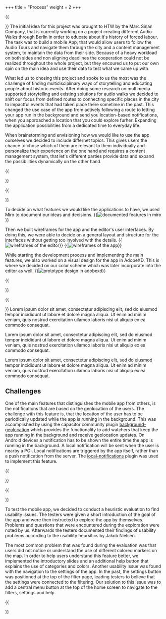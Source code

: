 +++
title = "Process"
weight = 2
+++



{{<section title="Idea">}}
The initial idea for this project was brought to HTW by the Marc Sinan Company, that is currently working on a project creating different Audio Walks through Berlin in order to educate about it's history of forced labour. The task was to build a mobile App, that would allow users to follow the Audio Tours and navigate them through the city and a content management system, to maintain the data from their side. 
Because of a heavy workload on both sides and non aligning deadlines the cooperation could not be realized throughout the whole project, but they encoured us to put our own spin on the main idea and use their data to test what we came up with.

What led us to chosing this project and spoke to us the most was the challenge of finding multidisciplinary ways of storytelling and educating people about historic events. 
After doing some research on multimedia supported storytelling and existing solutions for audio walks we decided to shift our focus from defined routes to connecting specific places in the city to impactful events that had taken place there sometime in the past. 
This changed the use case of the app from actively following a route to letting your app run in the background and send you location-based notifications, when you approached a location that you could explore furher. Expanding the application possibilities from a dedicated time to everyday life.

When brainstorming and envisioning how we would like to use the app ourselves we decided to include differnet topics. This gives users the chance to chose which of them are relevant to them individually and personalize their experience on the one hand and requires a content management system, that let's different parties provide data and expand the possibilities dynamically on the other hand.


{{</section>}}

{{<section title="Prototyping">}}

To decide on what features we would like the applications to have, we used Miro to document our ideas and decisions.
{{<image src="development_mvp.png" alt="documented features in miro" caption="Features">}}

Then we built wireframes for the app and the editor's user interfaces. By doing this, we were able to decide on a general layout and structure for the interfaces without getting too involved with the details.
{{<image src="wireframe-editor.png" alt="wireframes of the editor" caption="Wireframes of the editor">}}
{{<image src="wireframe-app.png" alt="wireframes of the app" caption="Wireframes of the app">}}

While starting the development process and implementing the main features, we also worked on a visual design for the app in AdobeXD. This is where we decided on our color scheme which was later incorporate into the editor as well.
{{<image src="prototype-design.png" alt="prototype design in adobexd" caption="App Design">}}

{{</section>}}


{{<section title="Development">}}
Lorem ipsum dolor sit amet, consectetur adipiscing elit, sed do eiusmod tempor incididunt ut labore et dolore magna aliqua. Ut enim ad minim veniam, quis nostrud exercitation ullamco laboris nisi ut aliquip ex ea commodo consequat. 


Lorem ipsum dolor sit amet, consectetur adipiscing elit, sed do eiusmod tempor incididunt ut labore et dolore magna aliqua. Ut enim ad minim veniam, quis nostrud exercitation ullamco laboris nisi ut aliquip ex ea commodo consequat. 

Lorem ipsum dolor sit amet, consectetur adipiscing elit, sed do eiusmod tempor incididunt ut labore et dolore magna aliqua. Ut enim ad minim veniam, quis nostrud exercitation ullamco laboris nisi ut aliquip ex ea commodo consequat.


## Challenges

One of the main features that distinguishes the mobile app from others, is the notifications that are based on the geolocation of the users. The challenge with this feature is, that the location of the user has to be periodically updated while the app is running in the background. This was accomplished by using the capacitor community plugin [background-geolocation](https://www.npmjs.com/package/@capacitor-community/background-geolocation) which provides the functionality to add watchers that keep the app running in the background and receive geolocation updates. On Android devices a notification has to be shown the entire time the app is running in the background. A local notification will be sent when the user is nearby a POI. Local notifications are triggered by the app itself, rather than a push notification from the server. The [local-notifications](https://capacitorjs.com/docs/apis/local-notifications) plugin was used to implement this feature.

[//]: # (TODO: maybe add something about figuring out a good timing interval for location updates to prevent unnecessary battery drain and to prevent missing POIs?)

[//]: # (TODO: multi language and assets challenges)

{{</section>}}

{{<section title="User Test">}}

To test the mobile app, we decided to conduct a heuristic evaluation to find usability issues. The testers were given a short introduction of the goal of the app and were then instructed to explore the app by themselves. Problems and questions that were encountered during the exploration were noted by us. Afterwards the testers documented their findings of usability problems according to the usability heursitics by Jakob Nielsen.

The most common problem that was found during the evaluation was that users did not notice or understand the use of different colored markers on the map. In order to help users understand this feature better, we implemented the introductory slides and an additional help button that explains the use of categories and colors. Another usability issue was found with the navigation to the settings of the app. In the past, the settings button was positioned at the top of the filter page, leading testers to believe that the settings were connected to the filtering. Our solution to this issue was to add a central menu button at the top of the home screen to navigate to the filters, settings and help.

{{</section>}}

